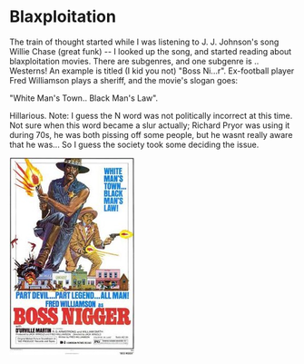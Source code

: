 # Blaxploitation

The train of thought started while I was listening to J. J. Johnson's
song Willie Chase (great funk) -- I looked up the song, and started
reading about blaxploitation movies. There are subgenres, and one
subgenre is .. Westerns!  An example is titled (I kid you not) "Boss
Ni...r". Ex-football player Fred Williamson plays a sheriff, and the
movie's slogan goes:

"White Man's Town.. Black Man's Law".

Hillarious. Note: I guess the N word was not politically incorrect at
this time. Not sure when this word became a slur actually; Richard
Pryor was using it during 70s, he was both pissing off some people,
but he wasnt really aware that he was... So I guess the society took
some deciding the issue.

![](220px-BossNiggerPoster.jpg)




